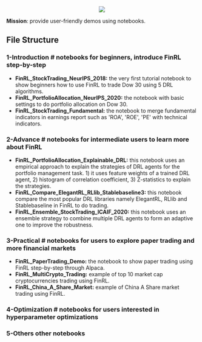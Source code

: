 <div align="center">
<img align="center" src=https://github.com/AI4Finance-Foundation/FinRL/blob/master/figs/FinRL_Tutorials.png>
</div>

**Mission**: provide user-friendly demos using notebooks. 

## File Structure

### **1-Introduction**		# notebooks for beginners, introduce FinRL step-by-step
+ **FinRL_StockTrading_NeurIPS_2018:** the very first tutorial notebook to show beginners how to use FinRL to trade Dow 30 using 5 DRL algorithms.
+ **FinRL_PortfolioAllocation_NeurIPS_2020:** the notebook with basic settings to do portfolio allocation on Dow 30.
+ **FinRL_StockTrading_Fundamental:** the notebook to merge fundamental indicators in earnings report such as 'ROA', 'ROE', 'PE' with technical indicators.

### **2-Advance**  	# notebooks for intermediate users to learn more about FinRL
+ **FinRL_PortfolioAllocation_Explainable_DRL:** this notebook uses an empirical approach to explain the strategies of DRL agents for the portfolio management task. 1) it uses feature weights of a trained DRL agent, 2) histogram of correlation coefficient, 3) Z-statistics to explain the strategies.
+ **FinRL_Compare_ElegantRL_RLlib_Stablebaseline3:** this notebook compare the most popular DRL libraries namely ElegantRL, RLlib and Stablebaseline in FinRL to do trading.
+ **FinRL_Ensemble_StockTrading_ICAIF_2020:** this notebook uses an ensemble strategy to combine multiple DRL agents to form an adaptive one to improve the robustness.

### **3-Practical**  	# notebooks for users to explore paper trading and more financial markets
+ **FinRL_PaperTrading_Demo:** the notebook to show paper trading using FinRL step-by-step through Alpaca.
+ **FinRL_MultiCrypto_Trading:** example of top 10 market cap cryptocurrencies trading using FinRL.
+ **FinRL_China_A_Share_Market:** example of China A Share market trading using FinRL.

### **4-Optimization** # notebooks for users interested in hyperparameter optimizations 
### **5-Others** other notebooks

